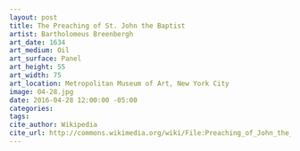 ```yaml
---
layout: post
title: The Preaching of St. John the Baptist
artist: Bartholomeus Breenbergh
art_date: 1634
art_medium: Oil
art_surface: Panel
art_height: 55
art_width: 75
art_location: Metropolitan Museum of Art, New York City
image: 04-28.jpg
date: 2016-04-28 12:00:00 -05:00
categories:
tags:
cite_author: Wikipedia
cite_url: http://commons.wikimedia.org/wiki/File:Preaching_of_John_the_Baptist_1634_Bartholomeus_Breenbergh.jpg
---
```

